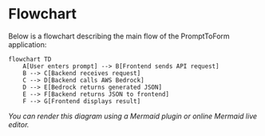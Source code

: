 # Flowchart

Below is a flowchart describing the main flow of the PromptToForm application:

```mermaid
flowchart TD
    A[User enters prompt] --> B[Frontend sends API request]
    B --> C[Backend receives request]
    C --> D[Backend calls AWS Bedrock]
    D --> E[Bedrock returns generated JSON]
    E --> F[Backend returns JSON to frontend]
    F --> G[Frontend displays result]
```

_You can render this diagram using a Mermaid plugin or online Mermaid live editor._
